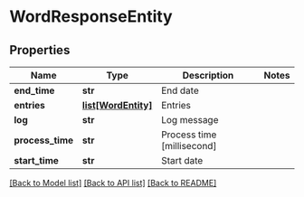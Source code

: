 # WordResponseEntity

## Properties
Name | Type | Description | Notes
------------ | ------------- | ------------- | -------------
**end_time** | **str** | End date | 
**entries** | [**list[WordEntity]**](WordEntity.md) | Entries | 
**log** | **str** | Log message | 
**process_time** | **str** | Process time [millisecond] | 
**start_time** | **str** | Start date | 

[[Back to Model list]](../README.md#documentation-for-models) [[Back to API list]](../README.md#documentation-for-api-endpoints) [[Back to README]](../README.md)


